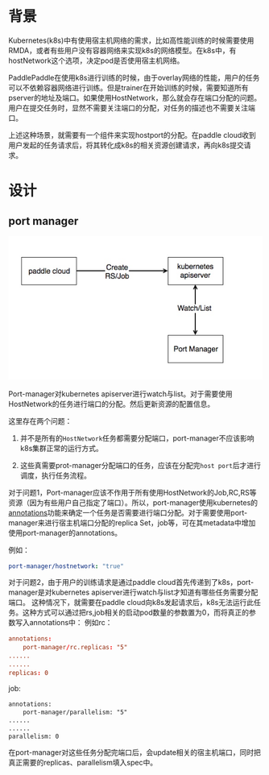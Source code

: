 # 背景

Kubernetes(k8s)中有使用宿主机网络的需求，比如高性能训练的时候需要使用RMDA，或者有些用户没有容器网络来实现k8s的网络模型。在k8s中，有hostNetwork这个选项，决定pod是否使用宿主机网络。

PaddlePaddle在使用k8s进行训练的时候，由于overlay网络的性能，用户的任务可以不依赖容器网络进行训练。但是trainer在开始训练的时候，需要知道所有pserver的地址及端口。如果使用HostNetwork，那么就会存在端口分配的问题。用户在提交任务时，显然不需要关注端口的分配，对任务的描述也不需要关注端口。

上述这种场景，就需要有一个组件来实现hostport的分配。在paddle cloud收到用户发起的任务请求后，将其转化成k8s的相关资源创建请求，再向k8s提交请求。 

# 设计

## port manager

![](portmanager.jpg)

Port-manager对kubernetes apiserver进行watch与list。对于需要使用HostNetwork的任务进行端口的分配。然后更新资源的配置信息。

这里存在两个问题：

1. 并不是所有的`HostNetwork`任务都需要分配端口，port-manager不应该影响k8s集群正常的运行方式。

1. 这些真需要prot-manager分配端口的任务，应该在分配完`host port`后才进行调度，执行任务流程。
    
    
对于问题1，Port-manager应该不作用于所有使用HostNetwork的Job,RC,RS等资源（因为有些用户自己指定了端口）。所以，port-manager使用kubernetes的[annotations](https://kubernetes.io/docs/concepts/overview/working-with-objects/annotations/)功能来确定一个任务是否需要进行端口分配。对于需要使用port-manager来进行宿主机端口分配的replica Set，job等，可在其metadata中增加使用port-manager的annotations。

例如：

```yaml
port-manager/hostnetwork: "true"
```


对于问题2，由于用户的训练请求是通过paddle cloud首先传递到了k8s，port-manager是对kubernetes apiserver进行watch与list才知道有哪些任务需要分配端口。
这种情况下，就需要在paddle cloud向k8s发起请求后，k8s无法运行此任务。这种方式可以通过把rs,job相关的启动pod数量的参数置为0，而将真正的参数写入annotations中：
例如rc：

```rc
annotations:
    port-manager/rc.replicas: "5"    
......
......
replicas: 0
```

job:

```
annotations:
    port-manager/parallelism: "5"    
......
......
parallelism: 0
```

在port-manager对这些任务分配完端口后，会update相关的宿主机端口，同时把真正需要的replicas、parallelism填入spec中。





